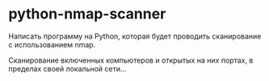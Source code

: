 # python-nmap-scanner

Написать программу на Python, которая будет проводить сканирование с использованием nmap.

Сканирование включенных компьютеров и открытых на них портах, в пределах своей локальной сети...